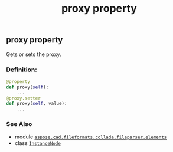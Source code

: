 ﻿---
title: proxy property
second_title: Aspose.CAD for Python via .NET API References
description: 
type: docs
weight: 50
url: /python-net/aspose.cad.fileformats.collada.fileparser.elements/instancenode/proxy/
is_root: false
---

## proxy property


Gets or sets the proxy.
### Definition:
```python
@property
def proxy(self):
    ...
@proxy.setter
def proxy(self, value):
    ...
```

### See Also
* module [`aspose.cad.fileformats.collada.fileparser.elements`](../../)
* class [`InstanceNode`](/cad/python-net/aspose.cad.fileformats.collada.fileparser.elements/instancenode)
